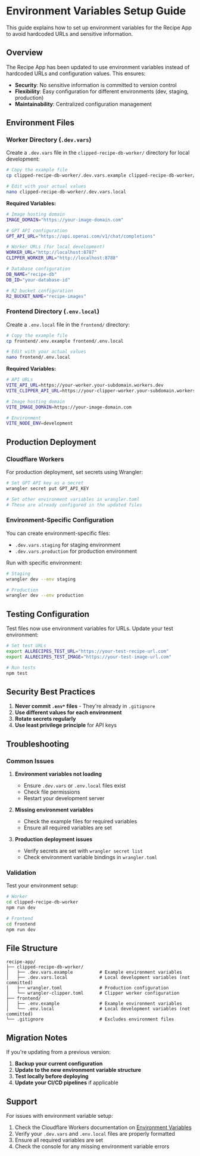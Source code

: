 # Environment Variables Setup Guide

This guide explains how to set up environment variables for the Recipe App to avoid hardcoded URLs and sensitive information.

## Overview

The Recipe App has been updated to use environment variables instead of hardcoded URLs and configuration values. This ensures:

- **Security**: No sensitive information is committed to version control
- **Flexibility**: Easy configuration for different environments (dev, staging, production)
- **Maintainability**: Centralized configuration management

## Environment Files

### Worker Directory (`.dev.vars`)

Create a `.dev.vars` file in the `clipped-recipe-db-worker/` directory for local development:

```bash
# Copy the example file
cp clipped-recipe-db-worker/.dev.vars.example clipped-recipe-db-worker/.dev.vars.local

# Edit with your actual values
nano clipped-recipe-db-worker/.dev.vars.local
```

**Required Variables:**
```bash
# Image hosting domain
IMAGE_DOMAIN="https://your-image-domain.com"

# GPT API configuration
GPT_API_URL="https://api.openai.com/v1/chat/completions"

# Worker URLs (for local development)
WORKER_URL="http://localhost:8787"
CLIPPER_WORKER_URL="http://localhost:8788"

# Database configuration
DB_NAME="recipe-db"
DB_ID="your-database-id"

# R2 bucket configuration
R2_BUCKET_NAME="recipe-images"
```

### Frontend Directory (`.env.local`)

Create a `.env.local` file in the `frontend/` directory:

```bash
# Copy the example file
cp frontend/.env.example frontend/.env.local

# Edit with your actual values
nano frontend/.env.local
```

**Required Variables:**
```bash
# API URLs
VITE_API_URL=https://your-worker.your-subdomain.workers.dev
VITE_CLIPPER_API_URL=https://your-clipper-worker.your-subdomain.workers.dev

# Image hosting domain
VITE_IMAGE_DOMAIN=https://your-image-domain.com

# Environment
VITE_NODE_ENV=development
```

## Production Deployment

### Cloudflare Workers

For production deployment, set secrets using Wrangler:

```bash
# Set GPT API key as a secret
wrangler secret put GPT_API_KEY

# Set other environment variables in wrangler.toml
# These are already configured in the updated files
```

### Environment-Specific Configuration

You can create environment-specific files:

- `.dev.vars.staging` for staging environment
- `.dev.vars.production` for production environment

Run with specific environment:
```bash
# Staging
wrangler dev --env staging

# Production
wrangler dev --env production
```

## Testing Configuration

Test files now use environment variables for URLs. Update your test environment:

```bash
# Set test URLs
export ALLRECIPES_TEST_URL="https://your-test-recipe-url.com"
export ALLRECIPES_TEST_IMAGE="https://your-test-image-url.com"

# Run tests
npm test
```

## Security Best Practices

1. **Never commit `.env*` files** - They're already in `.gitignore`
2. **Use different values for each environment**
3. **Rotate secrets regularly**
4. **Use least privilege principle** for API keys

## Troubleshooting

### Common Issues

1. **Environment variables not loading**
   - Ensure `.dev.vars` or `.env.local` files exist
   - Check file permissions
   - Restart your development server

2. **Missing environment variables**
   - Check the example files for required variables
   - Ensure all required variables are set

3. **Production deployment issues**
   - Verify secrets are set with `wrangler secret list`
   - Check environment variable bindings in `wrangler.toml`

### Validation

Test your environment setup:

```bash
# Worker
cd clipped-recipe-db-worker
npm run dev

# Frontend
cd frontend
npm run dev
```

## File Structure

```
recipe-app/
├── clipped-recipe-db-worker/
│   ├── .dev.vars.example          # Example environment variables
│   ├── .dev.vars.local            # Local development variables (not committed)
│   ├── wrangler.toml              # Production configuration
│   └── wrangler-clipper.toml      # Clipper worker configuration
├── frontend/
│   ├── .env.example               # Example environment variables
│   └── .env.local                 # Local development variables (not committed)
└── .gitignore                     # Excludes environment files
```

## Migration Notes

If you're updating from a previous version:

1. **Backup your current configuration**
2. **Update to the new environment variable structure**
3. **Test locally before deploying**
4. **Update your CI/CD pipelines** if applicable

## Support

For issues with environment variable setup:

1. Check the Cloudflare Workers documentation on [Environment Variables](https://developers.cloudflare.com/workers/development-testing/environment-variables/)
2. Verify your `.dev.vars` and `.env.local` files are properly formatted
3. Ensure all required variables are set
4. Check the console for any missing environment variable errors 